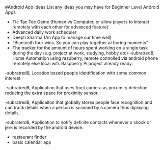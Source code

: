 #Android App Ideas
List any ideas you may have for Beginner Level Android Apps

- Tic Tac Toe Game (Human vs Computer, or allow players to interact remotely with each other for advanced feature)
- Advanced daily work scheduler 
- Deepti Sharma (An App to manage our time well)
- "Bluetooth four wins. So you can play together at boring moments"
- The tracker for the amount of hours spent working on a single task during the day (e.g. project at work, studying, hobby etc)
-subratred8, Home Automation using raspberry, remote controlled via android phone remotely else local wifi. Raspberry Pi project already ready.

-subratred8, Location based people identification with some common interest.

-subratred8, Application that uses front camera as proximity detection reducing the extra space for proximity sensor.

-subratred8, Applicaiton that globally stores people face recognition and can track details when a person is scanned by a camera thus diplaying details.

-subraterd8, Application to notify definite contacts whenever a shock or jerk is recorded by the android device.
- restaurant finder
- basic calendar app

